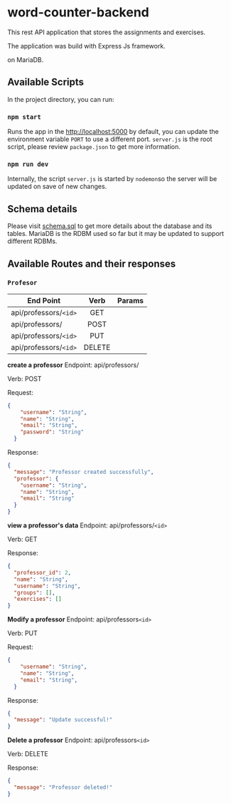 # word-counter-backend

This rest API application that stores the assignments and exercises.

The  application was build with Express Js framework.

on MariaDB.

## Available Scripts

In the project directory, you can run:

### `npm start`

Runs the app in the  [http://localhost:5000](http://localhost:5000) by default, you can update the environment variable `PORT` to use a different port.
`server.js` is the root script, please review `package.json` to get more information.

### `npm run dev`

Internally, the script `server.js` is started by `nodemon`so the server will be updated on save of new changes.

## Schema details
Please visit [schema.sql](https://github.com/adrianchavez123/word-counter-backend/blob/main/db/schema.sql) to get more details about the database and its tables.
MariaDB is the RDBM used so far but it may be updated to support different RDBMs.

## Available Routes and their responses

### `Profesor`

| End Point        | Verb           | Params  |
| ------------- |:-------------:| -----:|
| api/professors/`<id>`   | GET |  |
| api/professors/     | POST      |    |
| api/professors/`<id>`| PUT    |     |
| api/professors/`<id>`| DELETE    |     |

**create a professor**
Endpoint:
api/professors/

Verb:
POST

Request:
```json
{
    "username": "String",
    "name": "String",
    "email": "String",
    "password": "String"
  }
```

Response:
```json
{
  "message": "Professor created successfully",
  "professor": {
    "username": "String",
    "name": "String",
    "email": "String"
  }
}
```

**view a professor's data**
Endpoint:
api/professors/`<id>`

Verb:
GET

Response:
```json
{
  "professor_id": 2,
  "name": "String",
  "username": "String",
  "groups": [],
  "exercises": []
}
```

**Modify a professor**
Endpoint:
api/professors`<id>`

Verb:
PUT

Request:
```json
{
    "username": "String",
    "name": "String",
    "email": "String",
  }
```

Response:
```json
{
  "message": "Update successful!"
}
```

**Delete a professor**
Endpoint:
api/professors`<id>`

Verb:
DELETE

Response:
```json
{
  "message": "Professor deleted!"
}
```
